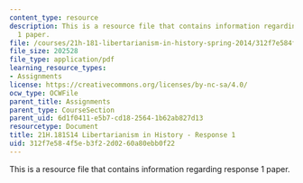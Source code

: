 ```yaml
---
content_type: resource
description: This is a resource file that contains information regarding response
  1 paper.
file: /courses/21h-181-libertarianism-in-history-spring-2014/312f7e584f5eb3f22d0260a80ebb0f22_MIT21H_181S14_Response1.pdf
file_size: 202528
file_type: application/pdf
learning_resource_types:
- Assignments
license: https://creativecommons.org/licenses/by-nc-sa/4.0/
ocw_type: OCWFile
parent_title: Assignments
parent_type: CourseSection
parent_uid: 6d1f0411-e5b7-cd18-2564-1b62ab827d13
resourcetype: Document
title: 21H.181S14 Libertarianism in History - Response 1
uid: 312f7e58-4f5e-b3f2-2d02-60a80ebb0f22
---
```

This is a resource file that contains information regarding response 1 paper.